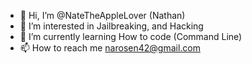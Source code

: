 - 👋 Hi, I’m @NateTheAppleLover (Nathan)
- 👀 I’m interested in Jailbreaking, and Hacking
- 🌱 I’m currently learning How to code (Command Line)
- 📫 How to reach me narosen42@gmail.com

<!---
NateTheAppleLover/NateTheAppleLover is a ✨ special ✨ repository because its `README.md` (this file) appears on your GitHub profile.
You can click the Preview link to take a look at your changes.
--->
